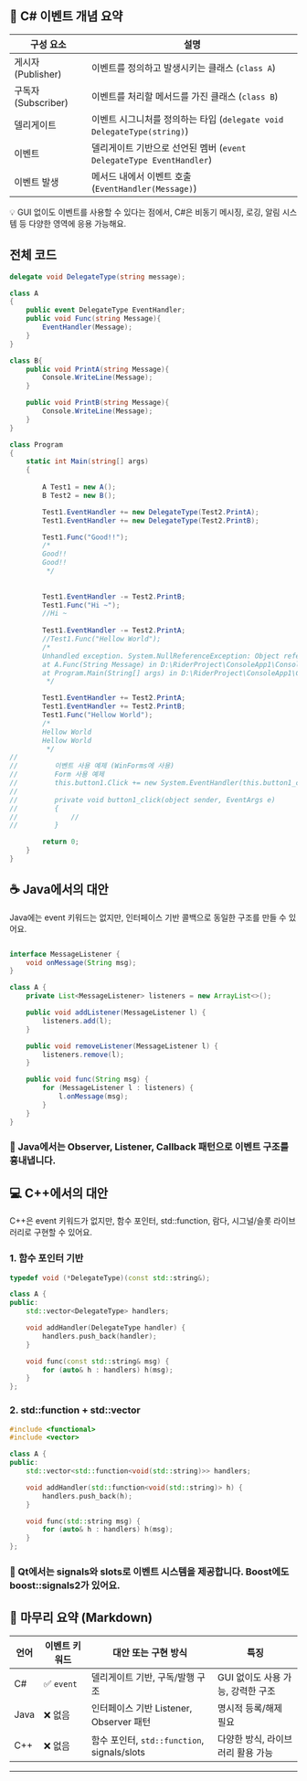 ## 🧠 C# 이벤트 개념 요약

| 구성 요소       | 설명                                                                 |
|----------------|----------------------------------------------------------------------|
| 게시자 (Publisher) | 이벤트를 정의하고 발생시키는 클래스 (`class A`)                        |
| 구독자 (Subscriber)| 이벤트를 처리할 메서드를 가진 클래스 (`class B`)                         |
| 델리게이트      | 이벤트 시그니처를 정의하는 타입 (`delegate void DelegateType(string)`) |
| 이벤트          | 델리게이트 기반으로 선언된 멤버 (`event DelegateType EventHandler`)     |
| 이벤트 발생     | 메서드 내에서 이벤트 호출 (`EventHandler(Message)`)                    |


💡 GUI 없이도 이벤트를 사용할 수 있다는 점에서, C#은 비동기 메시징, 로깅, 알림 시스템 등 다양한 영역에 응용 가능해요.

## 전체 코드
```csharp
delegate void DelegateType(string message);

class A
{
    public event DelegateType EventHandler;
    public void Func(string Message){
        EventHandler(Message);
    }
}

class B{
    public void PrintA(string Message){
        Console.WriteLine(Message);
    }

    public void PrintB(string Message){
        Console.WriteLine(Message);
    }
}

class Program
{
    static int Main(string[] args)
    {
        
        A Test1 = new A();
        B Test2 = new B();

        Test1.EventHandler += new DelegateType(Test2.PrintA);
        Test1.EventHandler += new DelegateType(Test2.PrintB);

        Test1.Func("Good!!");
        /*
        Good!!
        Good!!
         */
        
        
        Test1.EventHandler -= Test2.PrintB;
        Test1.Func("Hi ~");
        //Hi ~
        
        Test1.EventHandler -= Test2.PrintA;
        //Test1.Func("Hellow World");
        /*
        Unhandled exception. System.NullReferenceException: Object reference not set to an instance of an object.
        at A.Func(String Message) in D:\RiderProject\ConsoleApp1\ConsoleApp1\Program.cs:line 15
        at Program.Main(String[] args) in D:\RiderProject\ConsoleApp1\ConsoleApp1\Program.cs:line 52
         */

        Test1.EventHandler += Test2.PrintA;
        Test1.EventHandler += Test2.PrintB;
        Test1.Func("Hellow World");
        /*
        Hellow World
        Hellow World
         */
//
//         이벤트 사용 예제 (WinForms에 사용)
//         Form 사용 예제
//         this.button1.Click += new System.EventHandler(this.button1_click);
//
//         private void button1_click(object sender, EventArgs e)
//         {
//             //
//         }

        return 0;
    }
}
```



## ☕ Java에서의 대안

Java에는 event 키워드는 없지만, 인터페이스 기반 콜백으로 동일한 구조를 만들 수 있어요.

```java

interface MessageListener {
    void onMessage(String msg);
}

class A {
    private List<MessageListener> listeners = new ArrayList<>();

    public void addListener(MessageListener l) {
        listeners.add(l);
    }

    public void removeListener(MessageListener l) {
        listeners.remove(l);
    }

    public void func(String msg) {
        for (MessageListener l : listeners) {
            l.onMessage(msg);
        }
    }
}
```

### 🔄 Java에서는 Observer, Listener, Callback 패턴으로 이벤트 구조를 흉내냅니다.


## 💻 C++에서의 대안
C++은 event 키워드가 없지만, 함수 포인터, std::function, 람다, 시그널/슬롯 라이브러리로 구현할 수 있어요.
### 1. 함수 포인터 기반
```cpp
typedef void (*DelegateType)(const std::string&);

class A {
public:
    std::vector<DelegateType> handlers;

    void addHandler(DelegateType handler) {
        handlers.push_back(handler);
    }

    void func(const std::string& msg) {
        for (auto& h : handlers) h(msg);
    }
};
```

###  2. std::function + std::vector
```cpp
#include <functional>
#include <vector>

class A {
public:
    std::vector<std::function<void(std::string)>> handlers;

    void addHandler(std::function<void(std::string)> h) {
        handlers.push_back(h);
    }

    void func(std::string msg) {
        for (auto& h : handlers) h(msg);
    }
};
```

### 🧩 Qt에서는 signals와 slots로 이벤트 시스템을 제공합니다. Boost에도 boost::signals2가 있어요.


## 🎯 마무리 요약 (Markdown)
| 언어   | 이벤트 키워드 | 대안 또는 구현 방식                         | 특징                              |
|--------|----------------|---------------------------------------------|-----------------------------------|
| C#     | ✅ `event`      | 델리게이트 기반, 구독/발행 구조             | GUI 없이도 사용 가능, 강력한 구조 |
| Java   | ❌ 없음         | 인터페이스 기반 Listener, Observer 패턴     | 명시적 등록/해제 필요             |
| C++    | ❌ 없음         | 함수 포인터, `std::function`, signals/slots | 다양한 방식, 라이브러리 활용 가능 |

---

